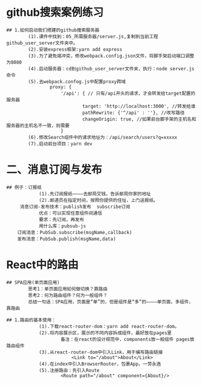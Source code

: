 # github搜索案例练习
	## 1.如何启动我们搭建的github搜索服务器
			(1).课件中找到：05_所需服务器/server.js,复制到当前工程github_user_server文件夹中。
			(2).安装express框架:yarn add express
			(3).为了避免端冲突，修改webpack.config.json文件，将脚手架启动端口调整为8080
			(4).启动服务器：cd到github_user_server文件夹，执行：node server.js命令
			(5).去webpack.confog.js中配置proxy跨域
					proxy: {
						'/api': { // 只有/api开头的请求，才会转发给target配置的服务器
								target: 'http://localhost:3000', //转发给谁
								pathRewrite: {'^/api' : ''}, //改写路径
								changeOrigin: true, //如果前台脚手架的主机名和服务器的主机名不一致，则需要
						}
			(6).修改Search组件中的请求地址为：/api/search/users?q=xxxxx
			(7).启动前台项目：yarn dev

# 二、消息订阅与发布
	## 例子：订报纸
				(1).先订阅报纸————去邮局交钱，告诉邮局你家的地址
				(2).邮递员在指定时间，按照你提供的住址，上门送报纸。
		 消息订阅-发布技术：publish发布  subscribe订阅
		 		优点：可以实现任意组件间通信
				要求：先订阅，再发布
				用什么库：pubsub-js
		订阅消息：PubSub.subscribe(msgName,callback)
		发布消息：PubSub.publish(msgName,data)

# React中的路由
	## SPA应用(单页面应用)
			思考1：单页面应用如何做切换？靠路由
			思考2：何为路由组件？何为一般组件？
			总结一句话：SPA应用，页面是“单”的，但是组件是“多”的————单页面，多组件，靠路由

	## 1.路由的基本使用：
				(1).下载react-router-dom：yarn add react-router-dom。
				(2).将内容展示区，展示的不同内容拆成组件，最好放在pages里
						备注：在react的设计规范中，components放一般组件 pages放路由组件
				(3).从react-router-dom中引入Link，用于编写路由链接
							<Link to="/about">About</Link>
				(4).在index中引入BrowserRouter，包裹App，一劳永逸
				(5).注册路由：先引入Route
						<Route path="/about" component={About}/>



			

